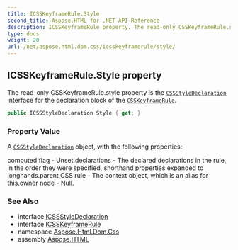 ```yaml
---
title: ICSSKeyframeRule.Style
second_title: Aspose.HTML for .NET API Reference
description: ICSSKeyframeRule property. The read-only CSSKeyframeRule.style property is the CSSStyleDeclaration interface for the declaration block of the CSSKeyframeRule
type: docs
weight: 20
url: /net/aspose.html.dom.css/icsskeyframerule/style/
---
```

## ICSSKeyframeRule.Style property

The read-only CSSKeyframeRule.style property is the [`CSSStyleDeclaration`](../../icssstyledeclaration/) interface for the declaration block of the [`CSSKeyframeRule`](../).

```csharp
public ICSSStyleDeclaration Style { get; }
```

### Property Value

A [`CSSStyleDeclaration`](../../icssstyledeclaration/) object, with the following properties:

computed flag - Unset.declarations - The declared declarations in the rule, in the order they were specified, shorthand properties expanded to longhands.parent CSS rule - The context object, which is an alias for this.owner node - Null.

### See Also

* interface [ICSSStyleDeclaration](../../icssstyledeclaration/)
* interface [ICSSKeyframeRule](../)
* namespace [Aspose.Html.Dom.Css](../../../aspose.html.dom.css/)
* assembly [Aspose.HTML](../../../)
